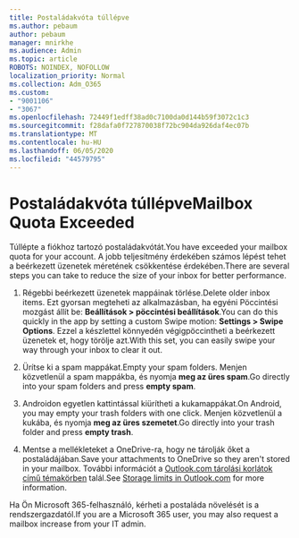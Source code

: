 ```yaml
---
title: Postaládakvóta túllépve
ms.author: pebaum
author: pebaum
manager: mnirkhe
ms.audience: Admin
ms.topic: article
ROBOTS: NOINDEX, NOFOLLOW
localization_priority: Normal
ms.collection: Adm_O365
ms.custom:
- "9001106"
- "3067"
ms.openlocfilehash: 72449f1edff38ad0c7100da0d144b59f3072c1c3
ms.sourcegitcommit: f28dafa0f727870038f72bc904da926daf4ec07b
ms.translationtype: MT
ms.contentlocale: hu-HU
ms.lasthandoff: 06/05/2020
ms.locfileid: "44579795"
---
```

# <a name="mailbox-quota-exceeded"></a><span data-ttu-id="f9f03-102">Postaládakvóta túllépve</span><span class="sxs-lookup"><span data-stu-id="f9f03-102">Mailbox Quota Exceeded</span></span>

<span data-ttu-id="f9f03-103">Túllépte a fiókhoz tartozó postaládakvótát.</span><span class="sxs-lookup"><span data-stu-id="f9f03-103">You have exceeded your mailbox quota for your account.</span></span> <span data-ttu-id="f9f03-104">A jobb teljesítmény érdekében számos lépést tehet a beérkezett üzenetek méretének csökkentése érdekében.</span><span class="sxs-lookup"><span data-stu-id="f9f03-104">There are several steps you can take to reduce the size of your inbox for better performance.</span></span>

1. <span data-ttu-id="f9f03-105">Régebbi beérkezett üzenetek mappáinak törlése.</span><span class="sxs-lookup"><span data-stu-id="f9f03-105">Delete older inbox items.</span></span> <span data-ttu-id="f9f03-106">Ezt gyorsan megteheti az alkalmazásban, ha egyéni Pöccintési mozgást állít be: **Beállítások > pöccintési beállítások**.</span><span class="sxs-lookup"><span data-stu-id="f9f03-106">You can do this quickly in the app by setting a custom Swipe motion: **Settings > Swipe Options**.</span></span> <span data-ttu-id="f9f03-107">Ezzel a készlettel könnyedén végigpöccintheti a beérkezett üzenetek et, hogy törölje azt.</span><span class="sxs-lookup"><span data-stu-id="f9f03-107">With this set, you can easily swipe your way through your inbox to clear it out.</span></span>

2. <span data-ttu-id="f9f03-108">Ürítse ki a spam mappákat.</span><span class="sxs-lookup"><span data-stu-id="f9f03-108">Empty your spam folders.</span></span> <span data-ttu-id="f9f03-109">Menjen közvetlenül a spam mappákba, és nyomja **meg az üres spam**.</span><span class="sxs-lookup"><span data-stu-id="f9f03-109">Go directly into your spam folders and press **empty spam**.</span></span>

3. <span data-ttu-id="f9f03-110">Androidon egyetlen kattintással kiürítheti a kukamappákat.</span><span class="sxs-lookup"><span data-stu-id="f9f03-110">On Android, you may empty your trash folders with one click.</span></span> <span data-ttu-id="f9f03-111">Menjen közvetlenül a kukába, és nyomja **meg az üres szemetet**.</span><span class="sxs-lookup"><span data-stu-id="f9f03-111">Go directly into your trash folder and press **empty trash**.</span></span> 

4. <span data-ttu-id="f9f03-112">Mentse a mellékleteket a OneDrive-ra, hogy ne tárolják őket a postaládájában.</span><span class="sxs-lookup"><span data-stu-id="f9f03-112">Save your attachments to OneDrive so they aren't stored in your mailbox.</span></span> <span data-ttu-id="f9f03-113">További információt a [Outlook.com tárolási korlátok című témakörben](https://support.office.com/article/storage-limits-in-outlook-com-7ac99134-69e5-4619-ac0b-2d313bba5e9e) talál.</span><span class="sxs-lookup"><span data-stu-id="f9f03-113">See [Storage limits in Outlook.com](https://support.office.com/article/storage-limits-in-outlook-com-7ac99134-69e5-4619-ac0b-2d313bba5e9e) for more information.</span></span> 

<span data-ttu-id="f9f03-114">Ha Ön Microsoft 365-felhasználó, kérheti a postaláda növelését is a rendszergazdatól.</span><span class="sxs-lookup"><span data-stu-id="f9f03-114">If you are a Microsoft 365 user, you may also request a mailbox increase from your IT admin.</span></span>